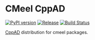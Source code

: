 # CMeel CppAD

[![PyPI version](https://badge.fury.io/py/cmeel-cppad.svg)](https://pypi.org/project/cmeel-cppad)
[![Release](https://github.com/cmake-wheel/cmeel-cppad/actions/workflows/release.yml/badge.svg)](https://github.com/cmake-wheel/cmeel-cppad/actions/workflows/release.yml)
[![Build Status](https://api.cirrus-ci.com/github/cmake-wheel/cmeel-cppad.svg)](https://cirrus-ci.com/github/cmake-wheel/cmeel-cppad)

[CppAD](https://github.com/coin-or/CppAD) distribution for cmeel packages.
